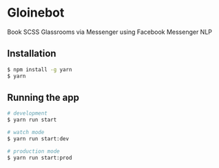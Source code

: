 # Gloinebot

Book SCSS Glassrooms via Messenger using Facebook Messenger NLP

## Installation

```bash
$ npm install -g yarn
$ yarn
```

## Running the app

```bash
# development
$ yarn run start

# watch mode
$ yarn run start:dev

# production mode
$ yarn run start:prod
```
